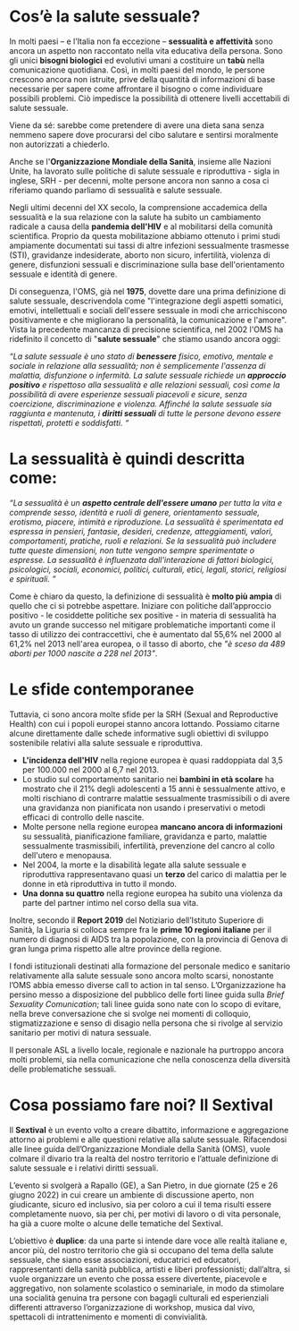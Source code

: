 # Cos’è la salute sessuale?

In molti paesi – e l’Italia non fa eccezione – **sessualità e affettività** sono ancora un aspetto non raccontato nella vita educativa della persona. Sono gli unici **bisogni biologici** ed evolutivi umani a costituire un **tabù** nella comunicazione quotidiana. Così, in molti paesi del mondo, le persone crescono ancora non istruite, prive della quantità di informazioni di base necessarie per sapere come affrontare il bisogno o come individuare possibili problemi. Ciò impedisce la possibilità di ottenere livelli accettabili di salute sessuale.

Viene da sé: sarebbe come pretendere di avere una dieta sana senza nemmeno sapere dove procurarsi del cibo salutare e sentirsi moralmente non autorizzati a chiederlo.

Anche se l'**Organizzazione Mondiale della Sanità**, insieme alle Nazioni Unite, ha lavorato sulle politiche di salute sessuale e riproduttiva - sigla in inglese, SRH - per decenni, molte persone ancora non sanno a cosa ci riferiamo quando parliamo di sessualità e salute sessuale.

Negli ultimi decenni del XX secolo, la comprensione accademica della sessualità e la sua relazione con la salute ha subito un cambiamento radicale a causa della **pandemia dell'HIV** e al mobilitarsi della comunità scientifica. Proprio da questa mobilitazione abbiamo ottenuto i primi studi ampiamente documentati sui tassi di altre infezioni sessualmente trasmesse (STI), gravidanze indesiderate, aborto non sicuro, infertilità, violenza di genere, disfunzioni sessuali e discriminazione sulla base dell'orientamento sessuale e identità di genere.

Di conseguenza, l'OMS, già nel **1975**, dovette dare una prima definizione di salute sessuale, descrivendola come "l'integrazione degli aspetti somatici, emotivi, intellettuali e sociali dell'essere sessuale in modi che arricchiscono positivamente e che migliorano la personalità, la comunicazione e l'amore". Vista la precedente mancanza di precisione scientifica, nel 2002 l'OMS ha ridefinito il concetto di "**salute sessuale**" che stiamo usando ancora oggi:

_“La salute sessuale è uno stato di **benessere** fisico, emotivo, mentale e sociale in relazione alla sessualità; non è semplicemente l'assenza di malattia, disfunzione o infermità. La salute sessuale richiede un **approccio positivo** e rispettoso alla sessualità e alle relazioni sessuali, così come la possibilità di avere esperienze sessuali piacevoli e sicure, senza coercizione, discriminazione e violenza. Affinché la salute sessuale sia raggiunta e mantenuta, i **diritti sessuali** di tutte le persone devono essere rispettati, protetti e soddisfatti. “_

# La sessualità è quindi descritta come:

_“La sessualità è un **aspetto centrale dell'essere umano** per tutta la vita e comprende sesso, identità e ruoli di genere, orientamento sessuale, erotismo, piacere, intimità e riproduzione. La sessualità è sperimentata ed espressa in pensieri, fantasie, desideri, credenze, atteggiamenti, valori, comportamenti, pratiche, ruoli e relazioni. Se la sessualità può includere tutte queste dimensioni, non tutte vengono sempre sperimentate o espresse. La sessualità è influenzata dall'interazione di fattori biologici, psicologici, sociali, economici, politici, culturali, etici, legali, storici, religiosi e spirituali. ”_

Come è chiaro da questo, la definizione di sessualità è **molto più ampia** di quello che ci si potrebbe aspettare. Iniziare con politiche dall’approccio positivo - le cosiddette politiche sex positive - in materia di sessualità ha avuto un grande successo nel mitigare problematiche importanti come il tasso di utilizzo dei contraccettivi, che è aumentato dal 55,6% nel 2000 al 61,2% nel 2013 nell'area europea, o il tasso di aborto, che _"è sceso da 489 aborti per 1000 nascite a 228 nel 2013"_.

# Le sfide contemporanee

Tuttavia, ci sono ancora molte sfide per la SRH (Sexual and Reproductive Health) con cui i popoli europei stanno ancora lottando. Possiamo citarne alcune direttamente dalle schede informative sugli obiettivi di sviluppo sostenibile relativi alla salute sessuale e riproduttiva.

- **L'incidenza dell'HIV** nella regione europea è quasi raddoppiata dal 3,5 per 100.000 nel 2000 al 6,7 nel 2013.
- Lo studio sul comportamento sanitario nei **bambini in età scolare** ha mostrato che il 21% degli adolescenti a 15 anni è sessualmente attivo, e molti rischiano di contrarre malattie sessualmente trasmissibili o di avere una gravidanza non pianificata non usando i preservativi o metodi efficaci di controllo delle nascite.
- Molte persone nella regione europea **mancano ancora di informazioni** su sessualità, pianificazione familiare, gravidanza e parto, malattie sessualmente trasmissibili, infertilità, prevenzione del cancro al collo dell'utero e menopausa.
- Nel 2004, la morte e la disabilità legate alla salute sessuale e riproduttiva rappresentavano quasi un **terzo** del carico di malattia per le donne in età riproduttiva in tutto il mondo.
- **Una donna su quattro** nella regione europea ha subito una violenza da parte del partner intimo nel corso della sua vita.

Inoltre, secondo il **Report 2019** del Notiziario dell’Istituto Superiore di Sanità, la Liguria si colloca sempre fra le **prime 10 regioni italiane** per il numero di diagnosi di AIDS tra la popolazione, con la provincia di Genova di gran lunga prima rispetto alle altre province della regione.

I fondi istituzionali destinati alla formazione del personale medico e sanitario relativamente alla salute sessuale sono ancora molto scarsi, nonostante l’OMS abbia emesso diverse call to action in tal senso. L’Organizzazione ha persino messo a disposizione del pubblico delle forti linee guida sulla _Brief Sexuality Comunication_; tali linee guida sono nate con lo scopo di evitare, nella breve conversazione che si svolge nei momenti di colloquio, stigmatizzazione e senso di disagio nella persona che si rivolge al servizio sanitario per motivi di natura sessuale.

Il personale ASL a livello locale, regionale e nazionale ha purtroppo ancora molti problemi, sia nella comunicazione che nella conoscenza della diversità delle problematiche sessuali.

# Cosa possiamo fare noi? Il Sextival

Il **Sextival** è un evento volto a creare dibattito, informazione e aggregazione attorno ai problemi e alle questioni relative alla salute sessuale. Rifacendosi alle linee guida dell’Organizzazione Mondiale della Sanità (OMS), vuole colmare il divario tra la realtà del nostro territorio e l’attuale definizione di salute sessuale e i relativi diritti sessuali.

L’evento si svolgerà a Rapallo (GE), a San Pietro, in due giornate (25 e 26 giugno 2022) in cui creare un ambiente di discussione aperto, non giudicante, sicuro ed inclusivo, sia per coloro a cui il tema risulti essere completamente nuovo, sia per chi, per motivi di lavoro o di vita personale, ha già a cuore molte o alcune delle tematiche del Sextival.

L’obiettivo è **duplice**: da una parte si intende dare voce alle realtà italiane e, ancor più, del nostro territorio che già si occupano del tema della salute sessuale, che siano esse associazioni, educatrici ed educatori, rappresentanti della sanità pubblica, artisti e liberi professionisti; dall’altra, si vuole organizzare un evento che possa essere divertente, piacevole e aggregativo, non solamente scolastico o seminariale, in modo da stimolare una socialità genuina tra persone con bagagli culturali ed esperienziali differenti attraverso l’organizzazione di workshop, musica dal vivo, spettacoli di intrattenimento e momenti di convivialità.
